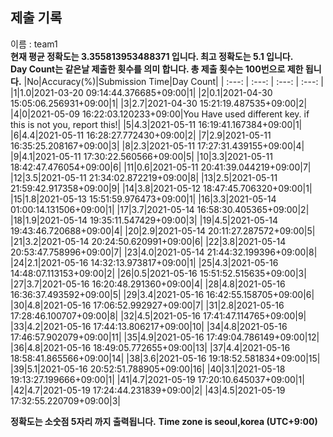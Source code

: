 


  
## 제출 기록  
이름 : team1  
**현재 평균 정확도는 3.355813953488371 입니다. 최고 정확도는 5.1 입니다.**  
**Day Count는 같은날 제출한 횟수를 의미 합니다. 총 제출 횟수는 100번으로 제한 됩니다.**
|No|Accuracy(%)|Submission Time|Day Count|
| :---: | :---: | :---: | :---: |
|1|1.0|2021-03-20 09:14:44.376685+09:00|1|
|2|0.1|2021-04-30 15:05:06.256931+09:00|1|
|3|2.7|2021-04-30 15:21:19.487535+09:00|2|
|4|0|2021-05-09 16:22:03.120233+09:00|You Have used different key. if this is not you, report this!|
|5|4.3|2021-05-11 16:19:41.167384+09:00|1|
|6|4.4|2021-05-11 16:28:27.772430+09:00|2|
|7|2.9|2021-05-11 16:35:25.208167+09:00|3|
|8|2.3|2021-05-11 17:27:31.439155+09:00|4|
|9|4.1|2021-05-11 17:30:22.560566+09:00|5|
|10|3.3|2021-05-11 18:42:47.476054+09:00|6|
|11|0.6|2021-05-11 20:41:39.044219+09:00|7|
|12|3.5|2021-05-11 21:34:02.872219+09:00|8|
|13|2.5|2021-05-11 21:59:42.917358+09:00|9|
|14|3.8|2021-05-12 18:47:45.706320+09:00|1|
|15|1.8|2021-05-13 15:51:59.976473+09:00|1|
|16|3.3|2021-05-14 01:00:14.131506+09:00|1|
|17|3.7|2021-05-14 16:58:30.405365+09:00|2|
|18|1.9|2021-05-14 19:35:11.547429+09:00|3|
|19|4.5|2021-05-14 19:43:46.720688+09:00|4|
|20|2.9|2021-05-14 20:11:27.287572+09:00|5|
|21|3.2|2021-05-14 20:24:50.620991+09:00|6|
|22|3.8|2021-05-14 20:53:47.758996+09:00|7|
|23|4.0|2021-05-14 21:44:32.199396+09:00|8|
|24|2.1|2021-05-16 14:32:13.973817+09:00|1|
|25|4.3|2021-05-16 14:48:07.113153+09:00|2|
|26|0.5|2021-05-16 15:51:52.515635+09:00|3|
|27|3.7|2021-05-16 16:20:48.291360+09:00|4|
|28|4.8|2021-05-16 16:36:37.493592+09:00|5|
|29|3.4|2021-05-16 16:42:55.158705+09:00|6|
|30|4.8|2021-05-16 17:06:52.992927+09:00|7|
|31|2.8|2021-05-16 17:28:46.100707+09:00|8|
|32|4.5|2021-05-16 17:41:47.114765+09:00|9|
|33|4.2|2021-05-16 17:44:13.806217+09:00|10|
|34|4.8|2021-05-16 17:46:57.902079+09:00|11|
|35|4.9|2021-05-16 17:49:04.786149+09:00|12|
|36|4.8|2021-05-16 18:49:05.772655+09:00|13|
|37|4.4|2021-05-16 18:58:41.865566+09:00|14|
|38|3.6|2021-05-16 19:18:52.581834+09:00|15|
|39|5.1|2021-05-16 20:52:51.788905+09:00|16|
|40|3.1|2021-05-18 19:13:27.199666+09:00|1|
|41|4.7|2021-05-19 17:20:10.645037+09:00|1|
|42|4.7|2021-05-19 17:24:44.231839+09:00|2|
|43|4.5|2021-05-19 17:32:55.220709+09:00|3|


**정확도는 소숫점 5자리 까지 출력됩니다.**
**Time zone is seoul,korea (UTC+9:00)**
